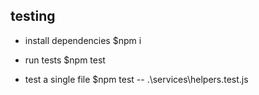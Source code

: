 ## testing

  - install dependencies
    $npm i

  - run tests
    $npm test

  - test a single file
    $npm test -- .\services\helpers.test.js
    
